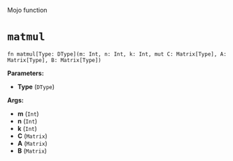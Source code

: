 Mojo function

# `matmul`

```mojo
fn matmul[Type: DType](m: Int, n: Int, k: Int, mut C: Matrix[Type], A: Matrix[Type], B: Matrix[Type])
```

**Parameters:**

- **Type** (`DType`)

**Args:**

- **m** (`Int`)
- **n** (`Int`)
- **k** (`Int`)
- **C** (`Matrix`)
- **A** (`Matrix`)
- **B** (`Matrix`)

